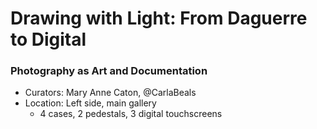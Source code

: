 # Drawing with Light: From Daguerre to Digital
### Photography as Art and Documentation

* Curators: Mary Anne Caton, @CarlaBeals
* Location: Left side, main gallery
  * 4 cases, 2 pedestals, 3 digital touchscreens

